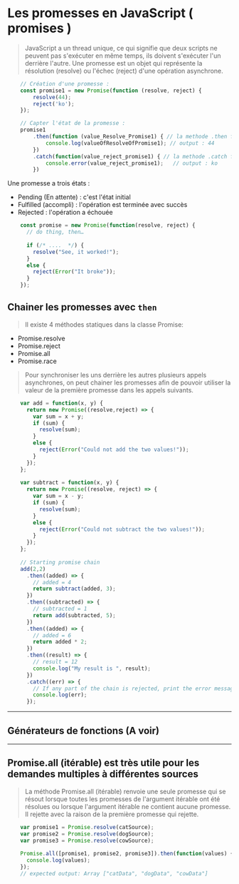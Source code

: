 # Les promesses en JavaScript ( promises )

> JavaScript a un thread unique, ce qui signifie que deux scripts ne peuvent pas s'exécuter en même temps,
> ils doivent s'exécuter l'un derrière l'autre.
> Une promesse est un objet qui représente la résolution (resolve) ou l'échec (reject) d'une opération asynchrone.

````javascript
    // Création d'une promesse : 
    const promise1 = new Promise(function (resolve, reject) {
        resolve(44);
        reject('ko');  
    });

    // Capter l'état de la promesse :
    promise1
        .then(function (value_Resolve_Promise1) { // la methode .then fait référence à resolve
            console.log(valueOfResolveOfPromise1); // output : 44
        })
        .catch(function(value_reject_promise1) { // la methode .catch fait référence à reject
            console.error(value_reject_promise1);   // output : ko
        })    
````

Une promesse a trois états :

- Pending (En attente) : c'est l'état initial
- Fulfilled (accompli) : l'opération est terminée avec succès
- Rejected             : l'opération a échouée

````javascript
    const promise = new Promise(function(resolve, reject) {
      // do thing, then…
    
      if (/* ....  */) {
        resolve("See, it worked!");
      }
      else {
        reject(Error("It broke"));
      }
    });
````

## Chainer les promesses avec ```then```

> Il existe 4 méthodes statiques dans la classe Promise:

- Promise.resolve
- Promise.reject
- Promise.all
- Promise.race

> Pour synchroniser les uns derrière les autres plusieurs appels asynchrones, on peut chainer les promesses
> afin de pouvoir utiliser la valeur de la première promesse dans les appels suivants.

````javascript
    var add = function(x, y) {
      return new Promise((resolve,reject) => {
        var sum = x + y;
        if (sum) {
          resolve(sum);
        }
        else {
          reject(Error("Could not add the two values!"));
        }
      });
    };
    
    var subtract = function(x, y) {
      return new Promise((resolve, reject) => {
        var sum = x - y;
        if (sum) {
          resolve(sum);
        }
        else {
          reject(Error("Could not subtract the two values!"));
        }
      });
    };
    
    // Starting promise chain
    add(2,2)
      .then((added) => {
        // added = 4
        return subtract(added, 3);
      })
      .then((subtracted) => {
        // subtracted = 1
        return add(subtracted, 5);
      })
      .then((added) => {
        // added = 6
        return added * 2;    
      })
      .then((result) => {
        // result = 12
        console.log("My result is ", result);
      })
      .catch((err) => {
        // If any part of the chain is rejected, print the error message.
        console.log(err);
      });
````

---

## Générateurs de fonctions (A voir)

---

## Promise.all (itérable) est très utile pour les demandes multiples à différentes sources

> La méthode Promise.all (itérable) renvoie une seule promesse qui se résout lorsque toutes les promesses de l'argument itérable ont été résolues ou lorsque l'argument itérable ne contient aucune promesse. Il rejette avec la raison de la première promesse qui rejette.

````javascript
    var promise1 = Promise.resolve(catSource);
    var promise2 = Promise.resolve(dogSource);
    var promise3 = Promise.resolve(cowSource);
    
    Promise.all([promise1, promise2, promise3]).then(function(values) {
      console.log(values);
    });
    // expected output: Array ["catData", "dogData", "cowData"]

````
